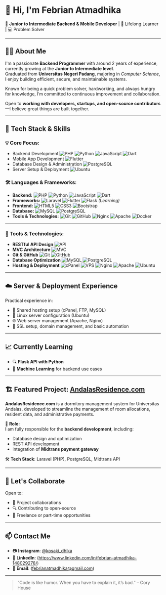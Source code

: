 # 👋 Hi, I'm Febrian Atmadhika

🎯 **Junior to Intermediate Backend & Mobile Developer** | 🧠 Lifelong Learner | 💻 Problem Solver

---

## 👨‍💻 About Me

I'm a passionate **Backend Programmer** with around 2 years of experience, currently growing at the **Junior to Intermediate level**.  
Graduated from **Universitas Negeri Padang**, majoring in _Computer Science_, I enjoy building efficient, secure, and maintainable systems.

Known for being a quick problem solver, hardworking, and always hungry for knowledge, I’m committed to continuous improvement and collaboration.

Open to **working with developers, startups, and open-source contributors**—I believe great things are built together.

---

## 🚀 Tech Stack & Skills

### 💡 Core Focus:

- Backend Development ![PHP](https://img.shields.io/badge/-PHP-777BB4?style=flat&logo=php&logoColor=white) ![Python](https://img.shields.io/badge/Python-3776AB?style=flat&logo=python&logoColor=white) ![JavaScript](https://img.shields.io/badge/-JavaScript-FF9E00?style=flat&logo=javascript&logoColor=white) ![Dart](https://img.shields.io/badge/Dart-0175C2?style=flat&logo=dart&logoColor=white)
- Mobile App Development ![Flutter](https://img.shields.io/badge/Flutter-02569B?style=flat&logo=flutter&logoColor=white)
- Database Design & Administration ![PostgreSQL](https://img.shields.io/badge/PostgreSQL-336791?style=flat&logo=postgresql&logoColor=white)
- Server Setup & Deployment ![Ubuntu](https://img.shields.io/badge/Ubuntu-E95420?style=flat&logo=ubuntu&logoColor=white)

### 🛠️ Languages & Frameworks:

- **Backend:** ![PHP](https://img.shields.io/badge/-PHP-777BB4?style=flat&logo=php&logoColor=white) ![Python](https://img.shields.io/badge/Python-3776AB?style=flat&logo=python&logoColor=white) ![JavaScript](https://img.shields.io/badge/-JavaScript-FF9E00?style=flat&logo=javascript&logoColor=white) ![Dart](https://img.shields.io/badge/Dart-0175C2?style=flat&logo=dart&logoColor=white)
- **Frameworks:** ![Laravel](https://img.shields.io/badge/Laravel-EF4135?style=flat&logo=laravel&logoColor=white) ![Flutter](https://img.shields.io/badge/Flutter-02569B?style=flat&logo=flutter&logoColor=white) ![Flask](https://img.shields.io/badge/Flask-000000?style=flat&logo=flask&logoColor=white) _(Learning)_
- **Frontend:** ![HTML5](https://img.shields.io/badge/-HTML5-E34F26?style=flat&logo=html5&logoColor=white) ![CSS3](https://img.shields.io/badge/-CSS3-1572B6?style=flat&logo=css3&logoColor=white) ![Bootstrap](https://img.shields.io/badge/-Bootstrap-563D7C?style=flat&logo=bootstrap&logoColor=white)
- **Database:** ![MySQL](https://img.shields.io/badge/-MySQL-4479A1?style=flat&logo=mysql&logoColor=white) ![PostgreSQL](https://img.shields.io/badge/PostgreSQL-336791?style=flat&logo=postgresql&logoColor=white)
- **Tools & Technologies:** ![Git](https://img.shields.io/badge/-Git-F05032?style=flat&logo=git&logoColor=white) ![GitHub](https://img.shields.io/badge/-GitHub-181717?style=flat&logo=github&logoColor=white) ![Nginx](https://img.shields.io/badge/-Nginx-009639?style=flat&logo=nginx&logoColor=white) ![Apache](https://img.shields.io/badge/-Apache-D22128?style=flat&logo=apache&logoColor=white) ![Docker](https://img.shields.io/badge/-Docker-2496ED?style=flat&logo=docker&logoColor=white)

---

### 🧰 Tools & Technologies:

- **RESTful API Design** ![API](https://img.shields.io/badge/API-33cc33?style=flat&logo=swagger&logoColor=white)
- **MVC Architecture** ![MVC](https://img.shields.io/badge/MVC-1976D2?style=flat&logo=angular&logoColor=white)
- **Git & GitHub** ![Git](https://img.shields.io/badge/-Git-F05032?style=flat&logo=git&logoColor=white) ![GitHub](https://img.shields.io/badge/-GitHub-181717?style=flat&logo=github&logoColor=white)
- **Database Optimization** ![MySQL](https://img.shields.io/badge/-MySQL-4479A1?style=flat&logo=mysql&logoColor=white) ![PostgreSQL](https://img.shields.io/badge/PostgreSQL-336791?style=flat&logo=postgresql&logoColor=white)
- **Hosting & Deployment** ![cPanel](https://img.shields.io/badge/-cPanel-4F6D7A?style=flat&logo=cpanel&logoColor=white) ![VPS](https://img.shields.io/badge/VPS-32a1ce?style=flat&logo=ubuntu&logoColor=white) ![Nginx](https://img.shields.io/badge/-Nginx-009639?style=flat&logo=nginx&logoColor=white) ![Apache](https://img.shields.io/badge/-Apache-D22128?style=flat&logo=apache&logoColor=white) ![Ubuntu](https://img.shields.io/badge/Ubuntu-E95420?style=flat&logo=ubuntu&logoColor=white)

---

## ☁️ Server & Deployment Experience

Practical experience in:

- 🔧 Shared hosting setup (cPanel, FTP, MySQL)
- 🐧 Linux server configuration (Ubuntu)
- 🌐 Web server management (Apache, Nginx)
- 🔐 SSL setup, domain management, and basic automation

---

## 📈 Currently Learning

- 🔍 **Flask API with Python**
- 🤖 **Machine Learning** for backend use cases

---

## 🏗️ Featured Project: [AndalasResidence.com](https://andalasresidence.com)

**AndalasResidence.com** is a dormitory management system for Universitas Andalas, developed to streamline the management of room allocations, resident data, and administrative payments.

🎯 **Role:**  
I am fully responsible for the **backend development**, including:

- Database design and optimization
- REST API development
- Integration of **Midtrans payment gateway**

🛠️ **Tech Stack:** Laravel (PHP), PostgreSQL, Midtrans API

---

## 🤝 Let's Collaborate

Open to:

- 🚀 Project collaborations
- 🔍 Contributing to open-source
- 💼 Freelance or part-time opportunities

---

## 📫 Contact Me

- 📷 **Instagram**: [@kosaki_dhika](https://www.instagram.com/kosaki_dhika)
- 💼 **LinkedIn**: (https://www.linkedin.com/in/febrian-atmadhika-148029278/)
- 📧 **Email**: (febrianatmadhika@gmail.com)

---

> “Code is like humor. When you have to explain it, it’s bad.” – Cory House
